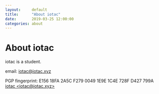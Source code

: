 ```yaml
---
layout:     default
title:      "About iotac"
date:       2019-03-25 12:00:00
categories: about
---
```

# About iotac
iotac is a student.

email: iotac@iotac.xyz

PGP fingerprint: E156 18FA 2A5C F279 0049  1E9E 1C4E 728F D427 799A [iotac <iotac@iotac.xyz\>](https://iotac.xyz/PGP)
